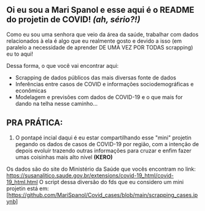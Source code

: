 ## Oi eu sou a Mari Spanol e esse aqui é o README do projetin de COVID! *(ah, sério?!)*

Como eu sou uma senhora que veio da área da saúde, trabalhar com dados relacionados à ela é algo que eu realmente gosto e devido a isso (em paralelo a necessidade de aprender DE UMA VEZ POR TODAS scrapping) eu to aqui!

Dessa forma, o que você vai encontrar aqui:
- Scrapping de dados públicos das mais diversas fonte de dados
- Inferências entre casos de COVID e informações sociodemográficas e econômicas
- Modelagem e previsões com dados de COVID-19 e o que mais for dando na telha nesse caminho...

## PRA PRÁTICA:
1. O pontapé incial daqui é eu estar compartilhando esse "mini" projetin pegando os dados de casos de COVID-19 por região, com a intenção de depois evoluir trazendo outras informações para cruzar e enfim fazer umas coisinhas mais alto nível **(KERO)**

Os dados são do site do Ministério da Saúde que vocês encontram no link: https://susanalitico.saude.gov.br/extensions/covid-19_html/covid-19_html.html 
O script dessa diversão do fds que eu considero um mini projetin está em: [https://github.com/MariSpanol/Covid_cases/blob/main/scrapping_cases.ipynb]


